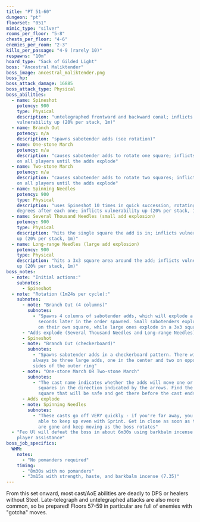 ```yaml
---
title: "PT 51-60"
dungeon: "pt"
floorset: "051"
mimic_type: "silver"
rooms_per_floor: "5-8"
chests_per_floor: "4-6"
enemies_per_room: "2-3"
kills_per_passage: "4-9 (rarely 10)"
respawns: "10m"
hoard_type: "Sack of Gilded Light"
boss: "Ancestral Maliktender"
boss_image: ancestral_maliktender.png
boss_hp: 
boss_attack_damage: 16885
boss_attack_type: Physical
boss_abilities:
  - name: Spineshot
    potency: 900
    type: Physical
    description: "untelegraphed frontward and backward conal; inflicts
    vulnerability up (20% per stack, 1m)"
  - name: Branch Out
    potency: n/a
    description: "spawns sabotender adds (see rotation)"
  - name: One-stone March
    potency: n/a
    description: "causes sabotender adds to rotate one square; inflicts bind
    on all players until the adds explode"
  - name: Two-stone March
    potency: n/a
    description: "causes sabotender adds to rotate two squares; inflicts bind
    on all players until the adds explode"
  - name: Spinning Needles
    potency: 900
    type: Physical
    description: "uses Spineshot 10 times in quick succession, rotating 60
    degrees after each one; inflicts vulnerability up (20% per stack, 1m)"
  - name: Several Thousand Needles (small add explosion)
    potency: 900
    type: Physical
    description: "hits the single square the add is in; inflicts vulnerability
    up (20% per stack, 1m)"
  - name: Long-range Needles (large add explosion)
    potency: 900
    type: Physical
    description: "hits a 3x3 square area around the add; inflicts vulnerability
    up (20% per stack, 1m)"
boss_notes:
  - note: "Initial actions:"
    subnotes:
      - Spineshot
  - note: "Rotation (1m24s per cycle):"
    subnotes:
      - note: "Branch Out (4 columns)"
        subnotes:
          - "Spawns 4 columns of sabotender adds, which will explode a few
            seconds later in the order spawned. Small sabotenders explode only
            on their own square, while large ones explode in a 3x3 square area"
      - "Adds explode (Several Thousand Needles and Long-range Needles)"
      - Spineshot
      - note: "Branch Out (checkerboard)"
        subnotes:
          - "Spawns sabotender adds in a checkerboard pattern. There will
          always be three large adds, one in the center and two on opposite
          sides of the outer ring"
      - note: "One-stone March OR Two-stone March"
        subnotes:
          - "The cast name indicates whether the adds will move one or two
            squares in the direction indicated by the arrows. Find the
            square that will be safe and get there before the cast ends"
      - Adds explode
      - note: Spinning Needles
        subnotes:
          - "These casts go off VERY quickly - if you're far away, you won't be
            able to keep up even with Sprint. Get in close as soon as the adds
            are gone and keep moving as the boss rotates"
  - "Feo Ul will defeat the boss in about 6m30s using barkbalm incense with no
    player assistance"
boss_job_specifics:
  WHM:
    notes:
      - "No pomanders required"
    timing:
      - "8m30s with no pomanders"
      - "3m15s with strength, haste, and barkbalm incense (7.35)"
---
```


From this set onward, most cast/AoE abilities are deadly to DPS or healers
without Steel. Late-telegraph and untelegraphed attacks are also more common,
so be prepared! Floors 57-59 in particular are full of enemies with "gotcha"
moves.
